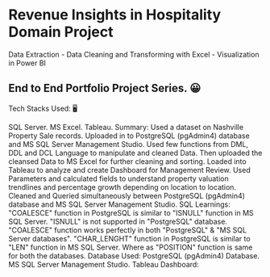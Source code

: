# Revenue Insights in Hospitality Domain Project
Data Extraction - Data Cleaning and Transforming with Excel - Visualization in Power BI

## End to End Portfolio Project Series. 😀
Tech Stacks Used: :desktop_computer:

SQL Server.
MS Excel.
Tableau.
Summary:
Used a dataset on Nashville Property Sale records.
Uploaded in to PostgreSQL (pgAdmin4) database and MS SQL Server Management Studio.
Used few functions from DML, DDL and DCL Language to manipulate and cleaned Data.
Then uploaded the cleansed Data to MS Excel for further cleaning and sorting.
Loaded into Tableau to analyze and create Dashboard for Management Review.
Used Parameters and calculated fields to understand property valuation trendlines and percentage growth depending on location to location.
Cleaned and Queried simultaneously between PostgreSQL (pgAdmin4) database and MS SQL Server Management Studio.
SQL Learnings:
"COALESCE" function in PostgreSQL is similar to "ISNULL" function in MS SQL Server.
"ISNULL" is not supported in "PostgreSQL" database.
"COALESCE" function works perfectly in both "PostgreSQL" & "MS SQL Server databases".
"CHAR_LENGHT" function in PostgreSQL is similar to "LEN" function in MS SQL Server.
Where as "POSITION" function is same for both the databases.
Database Used:
PostgreSQL (pgAdmin4) Database.
MS SQL Server Management Studio.
Tableau Dashboard:

